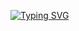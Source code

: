 [![Typing SVG](https://readme-typing-svg.demolab.com?font=Fira+Code&duration=4000&pause=1000&color=20ACDC&width=435&height=100&lines=Hello+there%F0%9F%91%8B,+This+is+Makhoul!%F0%9F%91%BD)](https://git.io/typing-svg)

<!--
**makhoulshbeeb/makhoulshbeeb** is a ✨ _special_ ✨ repository because its `README.md` (this file) appears on your GitHub profile.

Here are some ideas to get you started:

- 🔭 I’m currently working on ...
- 🌱 I’m currently learning ...
- 👯 I’m looking to collaborate on ...
- 🤔 I’m looking for help with ...
- 💬 Ask me about ...
- 📫 How to reach me: ...
- 😄 Pronouns: ...
- ⚡ Fun fact: ...
-->
